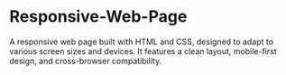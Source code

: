 # Responsive-Web-Page
A responsive web page built with HTML and CSS, designed to adapt to various screen sizes and devices. It features a clean layout, mobile-first design, and cross-browser compatibility.
